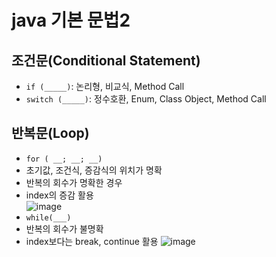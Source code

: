 # java 기본 문법2
## 조건문(Conditional Statement)
- `if (_____)`: 논리형, 비교식, Method Call
- `switch (_____)`: 정수호환, Enum, Class Object, Method Call

## 반복문(Loop)
- `for ( __; __; __)`
- 초기값, 조건식, 증감식의 위치가 명확
- 반복의 회수가 명확한 경우
- index의 증감 활용  
![image](https://user-images.githubusercontent.com/108309396/228401674-df93f9b5-2fa6-4f60-895b-6ff32549f135.png)    
- `while(___)`  
- 반복의 회수가 불명확
- index보다는 break, continue 활용
![image](https://user-images.githubusercontent.com/108309396/228401757-1e40675a-39cc-4b33-ac70-c4161570fad4.png)  
